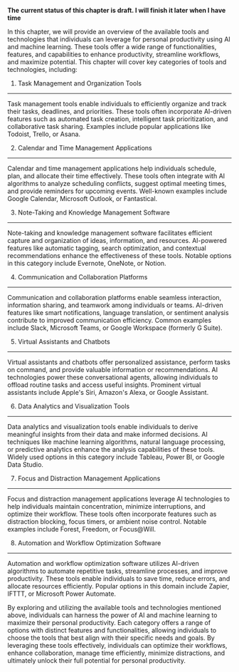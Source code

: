 **The current status of this chapter is draft. I will finish it later when I have time**

In this chapter, we will provide an overview of the available tools and technologies that individuals can leverage for personal productivity using AI and machine learning. These tools offer a wide range of functionalities, features, and capabilities to enhance productivity, streamline workflows, and maximize potential. This chapter will cover key categories of tools and technologies, including:

1. Task Management and Organization Tools
-----------------------------------------

Task management tools enable individuals to efficiently organize and track their tasks, deadlines, and priorities. These tools often incorporate AI-driven features such as automated task creation, intelligent task prioritization, and collaborative task sharing. Examples include popular applications like Todoist, Trello, or Asana.

2. Calendar and Time Management Applications
--------------------------------------------

Calendar and time management applications help individuals schedule, plan, and allocate their time effectively. These tools often integrate with AI algorithms to analyze scheduling conflicts, suggest optimal meeting times, and provide reminders for upcoming events. Well-known examples include Google Calendar, Microsoft Outlook, or Fantastical.

3. Note-Taking and Knowledge Management Software
------------------------------------------------

Note-taking and knowledge management software facilitates efficient capture and organization of ideas, information, and resources. AI-powered features like automatic tagging, search optimization, and contextual recommendations enhance the effectiveness of these tools. Notable options in this category include Evernote, OneNote, or Notion.

4. Communication and Collaboration Platforms
--------------------------------------------

Communication and collaboration platforms enable seamless interaction, information sharing, and teamwork among individuals or teams. AI-driven features like smart notifications, language translation, or sentiment analysis contribute to improved communication efficiency. Common examples include Slack, Microsoft Teams, or Google Workspace (formerly G Suite).

5. Virtual Assistants and Chatbots
----------------------------------

Virtual assistants and chatbots offer personalized assistance, perform tasks on command, and provide valuable information or recommendations. AI technologies power these conversational agents, allowing individuals to offload routine tasks and access useful insights. Prominent virtual assistants include Apple's Siri, Amazon's Alexa, or Google Assistant.

6. Data Analytics and Visualization Tools
-----------------------------------------

Data analytics and visualization tools enable individuals to derive meaningful insights from their data and make informed decisions. AI techniques like machine learning algorithms, natural language processing, or predictive analytics enhance the analysis capabilities of these tools. Widely used options in this category include Tableau, Power BI, or Google Data Studio.

7. Focus and Distraction Management Applications
------------------------------------------------

Focus and distraction management applications leverage AI technologies to help individuals maintain concentration, minimize interruptions, and optimize their workflow. These tools often incorporate features such as distraction blocking, focus timers, or ambient noise control. Notable examples include Forest, Freedom, or Focus@Will.

8. Automation and Workflow Optimization Software
------------------------------------------------

Automation and workflow optimization software utilizes AI-driven algorithms to automate repetitive tasks, streamline processes, and improve productivity. These tools enable individuals to save time, reduce errors, and allocate resources efficiently. Popular options in this domain include Zapier, IFTTT, or Microsoft Power Automate.

By exploring and utilizing the available tools and technologies mentioned above, individuals can harness the power of AI and machine learning to maximize their personal productivity. Each category offers a range of options with distinct features and functionalities, allowing individuals to choose the tools that best align with their specific needs and goals. By leveraging these tools effectively, individuals can optimize their workflows, enhance collaboration, manage time efficiently, minimize distractions, and ultimately unlock their full potential for personal productivity.
